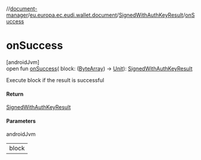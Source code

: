 //[document-manager](../../../index.md)/[eu.europa.ec.eudi.wallet.document](../index.md)/[SignedWithAuthKeyResult](index.md)/[onSuccess](on-success.md)

# onSuccess

[androidJvm]\
open fun [onSuccess](on-success.md)(
block: ([ByteArray](https://kotlinlang.org/api/latest/jvm/stdlib/kotlin/-byte-array/index.html))
-&gt; [Unit](https://kotlinlang.org/api/latest/jvm/stdlib/kotlin/-unit/index.html)): [SignedWithAuthKeyResult](index.md)

Execute block if the result is successful

#### Return

[SignedWithAuthKeyResult](index.md)

#### Parameters

androidJvm

|       |
|-------|
| block |
